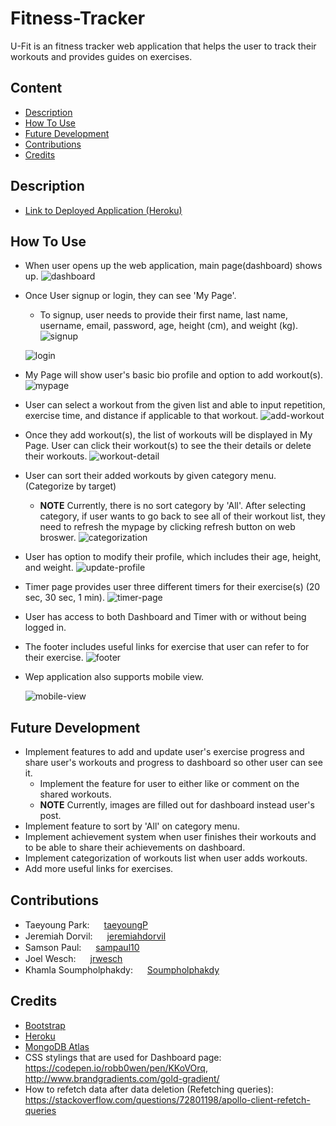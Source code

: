 # Fitness-Tracker

U-Fit is an fitness tracker web application that helps the user to track their workouts and provides guides on exercises.

## Content

- [Description](#description)
- [How To Use](#how-to-use)
- [Future Development](#future-development)
- [Contributions](#contributions)
- [Credits](#credit)

## Description
 * [Link to Deployed Application (Heroku)](https://pure-savannah-65137.herokuapp.com)

## How To Use

* When user opens up the web application, main page(dashboard) shows up.
    ![dashboard](./Assets/mainpage.PNG)

* Once User signup or login, they can see 'My Page'.
    * To signup, user needs to provide their first name, last name, username, email, password, age, height (cm), and weight (kg).
    ![signup](./Assets/signup.PNG)

    ![login](./Assets/login.PNG)

* My Page will show user's basic bio profile and option to add workout(s).
    ![mypage](./Assets/mypage.PNG)

* User can select a workout from the given list and able to input repetition, exercise time, and distance if applicable to that workout.
    ![add-workout](./Assets/addworkout.PNG)

* Once they add workout(s), the list of workouts will be displayed in My Page. User can click their workout(s) to see the their details or delete their workouts.
    ![workout-detail](./Assets/viewworkout.PNG)

* User can sort their added workouts by given category menu. (Categorize by target)
    * **NOTE** Currently, there is no sort category by 'All'. After selecting category, if user wants to go back to see all of their workout list, they need to refresh the mypage by clicking refresh button on web broswer.
    ![categorization](./Assets/category.PNG)

* User has option to modify their profile, which includes their age, height, and weight.
    ![update-profile](./Assets/updateprofile.PNG)

* Timer page provides user three different timers for their exercise(s) (20 sec, 30 sec, 1 min).
    ![timer-page](./Assets/timer.PNG)

* User has access to both Dashboard and Timer with or without being logged in.
* The footer includes useful links for exercise that user can refer to for their exercise.
    ![footer](./Assets/footer.PNG)

* Wep application also supports mobile view.

    ![mobile-view](./Assets/mobile-view.PNG)


## Future Development
- Implement features to add and update user's exercise progress and share user's workouts and progress to dashboard so other user can see it.
    - Implement the feature for user to either like or comment on the shared workouts.
    - **NOTE** Currently, images are filled out for dashboard instead user's post.
- Implement feature to sort by 'All' on category menu.
- Implement achievement system when user finishes their workouts and to be able to share their achievements on dashboard. 
- Implement categorization of workouts list when user adds workouts. 
- Add more useful links for exercises.

## Contributions 
- Taeyoung Park: <img src="https://github.com/favicon.ico" width="15"> [ taeyoungP](https://github.com/taeyoungP)
- Jeremiah Dorvil: <img src="https://github.com/favicon.ico" width="15"> [ jeremiahdorvil](https://github.com/jeremiahdorvil)
- Samson Paul: <img src="https://github.com/favicon.ico" width="15"> [ sampaul10](https://github.com/sampaul10)
- Joel Wesch: <img src="https://github.com/favicon.ico" width="15"> [ jrwesch](https://github.com/jrwesch)
- Khamla Soumpholphakdy: <img src="https://github.com/favicon.ico" width="15"> [ Soumpholphakdy](https://github.com/Soumpholphakdy)

## Credits
- [Bootstrap](https://getbootstrap.com/)
- [Heroku](https://www.heroku.com/)
- [MongoDB Atlas](https://www.mongodb.com/atlas/database)
- CSS stylings that are used for Dashboard page: https://codepen.io/robb0wen/pen/KKoVOrq, http://www.brandgradients.com/gold-gradient/
- How to refetch data after data deletion (Refetching queries): https://stackoverflow.com/questions/72801198/apollo-client-refetch-queries


